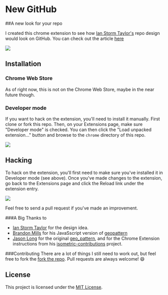 # New GitHub
##A new look for your repo

I created this chrome extension to see how [Ian Storm Taylor's](https://github.com/ianstormtaylor) repo design would look on GitHub.
You can check out the article [here](http://ianstormtaylor.com/refactoring-githubs-design/)

![](http://cl.ly/image/1M1v351X2P42/content)

## Installation

### Chrome Web Store

As of right now, this is not on the Chrome Web Store, maybe in the near future though.

### Developer mode

If you want to hack on the extension, you'll need to install it manually. First clone or fork this repo. Then, on your Extensions page, make sure "Developer mode" is checked. You can then click the "Load unpacked extension..." button and browse to the `chrome` directory of this repo.

![](http://cl.ly/image/0J0p1H2u0F0E/content)

## Hacking

To hack on the extension, you'll first need to make sure you've installed it in Developer mode (see above). Once you've made changes to the extension, go back to the Extensions page and click the Reload link under the extension entry.

![](http://cl.ly/image/0n332X0C1d3I/content)

Feel free to send a pull request if you've made an improvement.

###A Big Thanks to
* [Ian Storm Taylor](https://github.com/ianstormtaylor) for the design idea.
* [Brandon Mills](https://github.com/btmills) for his JavaSscript version of [geopattern](https://github.com/btmills/geopattern)
* [Jason Long](https://github.com/jasonlong) for the original [geo_pattern](https://github.com/jasonlong/geo_pattern), and for the Chrome Extension instructions from his [isometric-contributions](https://github.com/jasonlong/isometric-contributions) project.

###Contributing
There are a lot of things I still need to work out, but feel free to fork the [fork the repo](https://github.com/tarebyte/new-github/fork).
Pull requests are always welcome! :smile:

## License
This project is licensed under the [MIT License](http://opensource.org/licenses/MIT).
